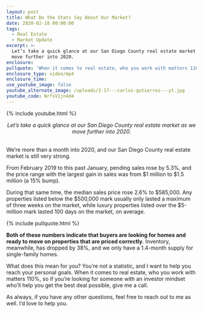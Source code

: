 ```yaml
---
layout: post
title: What Do the Stats Say About Our Market?
date: 2020-02-18 00:00:00
tags:
  - Real Estate
  - Market Update
excerpt: >-
  Let’s take a quick glance at our San Diego County real estate market as we
  move further into 2020.
enclosure:
pullquote: 'When it comes to real estate, who you work with matters 110%.'
enclosure_type: video/mp4
enclosure_time:
use_youtube_image: false
youtube_alternate_image: /uploads/2-17---carlos-gutierrez---yt.jpg
youtube_code: NrfsV1jn4d4
---
```


{% include youtube.html %}

<center><em>Let’s take a quick glance at our San Diego County real estate market as we move further into 2020.</em></center>

<br>We’re more than a month into 2020, and our San Diego County real estate market is still very strong.

From February 2019 to this past January, pending sales rose by 5.3%, and the price range with the largest gain in sales was from $1 million to $1.5 million (a 15% bump).

During that same time, the median sales price rose 2.6% to $585,000. Any properties listed below the $500,000 mark usually only lasted a maximum of three weeks on the market, while luxury properties listed over the $5-million mark lasted 100 days on the market, on average.

{% include pullquote.html %}

**Both of these numbers indicate that buyers are looking for homes and ready to move on properties that are priced correctly**. Inventory, meanwhile, has dropped by 38%, and we only have a 1.4-month supply for single-family homes.

What does this mean for you? You’re not a statistic, and I want to help you reach your personal goals. When it comes to real estate, who you work with matters 110%, so if you’re looking for someone with an investor mindset who’ll help you get the best deal possible, give me a call.

As always, if you have any other questions, feel free to reach out to me as well. I’d love to help you.
